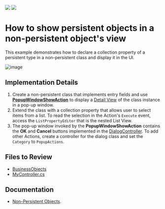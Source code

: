 <!-- default badges list -->
[![](https://img.shields.io/badge/Open_in_DevExpress_Support_Center-FF7200?style=flat-square&logo=DevExpress&logoColor=white)](https://supportcenter.devexpress.com/ticket/details/E5067)
[![](https://img.shields.io/badge/📖_How_to_use_DevExpress_Examples-e9f6fc?style=flat-square)](https://docs.devexpress.com/GeneralInformation/403183)
<!-- default badges end -->

# How to show persistent objects in a non-persistent object's view

This example demonstrates how to declare a collection property of a persistent type in a non-persistent class and display it in the UI.

![image](https://user-images.githubusercontent.com/14300209/229573300-ecc21bd7-51e2-4cd9-bf34-cc6c73622efb.png)

## Implementation Details
1. Create a non-persistent class that implements entry fields and use [**PopupWindowShowAction**](https://docs.devexpress.com/eXpressAppFramework/402158/getting-started/in-depth-tutorial-blazor/add-actions-menu-commands/add-an-action-that-displays-a-pop-up-window) to display a [Detail View](https://docs.devexpress.com/eXpressAppFramework/DevExpress.ExpressApp.DetailView) of the class instance in a pop-up window.
2. Extend the class with a collection property that allows user to select items from a list. To read the selection in the Action's `Execute` event, access the `ListPropertyEditor` that is the nested List View.
3. The pop-up window invoked by the **PopupWindowShowAction** contains the **OK** and **Cancel** buttons implemented in the [DialogController](https://docs.devexpress.com/eXpressAppFramework/DevExpress.ExpressApp.SystemModule.DialogController). To add other Actions, create a controller for the dialog class and set the `Category` to `PopupActions`.</p>

## Files to Review

* [BusinessObjects](./CS/EFCore/ComplexDialogEF/ComplexDialogEF.Module/BusinessObjects)
* [MyController.cs](./CS/EFCore/ComplexDialogEF/ComplexDialogEF.Module/Controllers/MyController.cs ) 

## Documentation

* [Non-Persistent Objects](https://docs.devexpress.com/eXpressAppFramework/116516/business-model-design-orm/non-persistent-objects).
